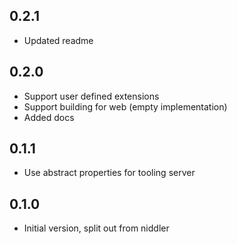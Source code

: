 ## 0.2.1

- Updated readme

## 0.2.0

- Support user defined extensions
- Support building for web (empty implementation)
- Added docs

## 0.1.1

- Use abstract properties for tooling server

## 0.1.0

- Initial version, split out from niddler
